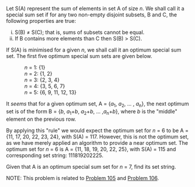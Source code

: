 <p>Let S(A) represent the sum of elements in set A of size <i>n</i>. We shall call it a special sum set if for any two non-empty disjoint subsets, B and C, the following properties are true:</p>
<ol style="list-style-type:lower-roman;"><li>S(B) ≠ S(C); that is, sums of subsets cannot be equal.</li>
<li>If B contains more elements than C then S(B) &gt; S(C).</li>
</ol><p>If S(A) is minimised for a given <i>n</i>, we shall call it an optimum special sum set. The first five optimum special sum sets are given below.</p>
<p style="margin-left:50px;"><i>n</i> = 1: {1}<br /><i>n</i> = 2: {1, 2}<br /><i>n</i> = 3: {2, 3, 4}<br /><i>n</i> = 4: {3, 5, 6, 7}<br /><i>n</i> = 5: {6, 9, 11, 12, 13}</p>
<p>It <i>seems</i> that for a given optimum set, A = {<i>a</i><sub>1</sub>, <i>a</i><sub>2</sub>, ... , <i>a</i><sub>n</sub>}, the next optimum set is of the form B = {<i>b</i>, <i>a</i><sub>1</sub>+<i>b</i>, <i>a</i><sub>2</sub>+<i>b</i>, ... ,<i>a</i><sub>n</sub>+<i>b</i>}, where <i>b</i> is the "middle" element on the previous row.</p>
<p>By applying this "rule" we would expect the optimum set for <i>n</i> = 6 to be A = {11, 17, 20, 22, 23, 24}, with S(A) = 117. However, this is not the optimum set, as we have merely applied an algorithm to provide a near optimum set. The optimum set for <i>n</i> = 6 is A = {11, 18, 19, 20, 22, 25}, with S(A) = 115 and corresponding set string: 111819202225.</p>
<p>Given that A is an optimum special sum set for <i>n</i> = 7, find its set string.</p>
<p class="note">NOTE: This problem is related to <a href="problem=105">Problem 105</a> and <a href="problem=106">Problem 106</a>.</p>
